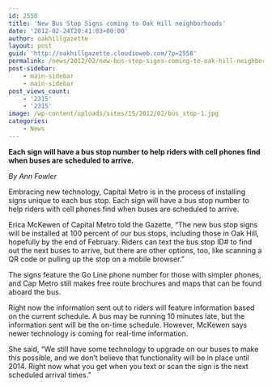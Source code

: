 ```yaml
---
id: 2558
title: 'New Bus Stop Signs coming to Oak Hill neighborhoods'
date: '2012-02-24T20:41:03+00:00'
author: oakhillgazette
layout: post
guid: 'http://oakhillgazette.cloudioweb.com/?p=2558'
permalink: /news/2012/02/new-bus-stop-signs-coming-to-oak-hill-neighborhoods/
post-sidebar:
    - main-sidebar
    - main-sidebar
post_views_count:
    - '2315'
    - '2315'
image: /wp-content/uploads/sites/15/2012/02/bus_stop-1.jpg
categories:
    - News
---
```


**Each sign will have a bus stop number to help riders with cell phones find when buses are scheduled to arrive.**

*By Ann Fowler*

Embracing new technology, Capital Metro is in the process of installing signs unique to each bus stop. Each sign will have a bus stop number to help riders with cell phones find when buses are scheduled to arrive.

Erica McKewen of Capital Metro told the Gazette, “The new bus stop signs will be installed at 100 percent of our bus stops, including those in Oak Hill, hopefully by the end of February. Riders can text the bus stop ID# to find out the next buses to arrive, but there are other options, too, like scanning a QR code or pulling up the stop on a mobile browser.”

The signs feature the Go Line phone number for those with simpler phones, and Cap Metro still makes free route brochures and maps that can be found aboard the bus.

Right now the information sent out to riders will feature information based on the current schedule. A bus may be running 10 minutes late, but the information sent will be the on-time schedule. However, McKewen says newer technology is coming for real-time information.

She said, “We still have some technology to upgrade on our buses to make this possible, and we don’t believe that functionality will be in place until 2014. Right now what you get when you text or scan the sign is the next scheduled arrival times.”